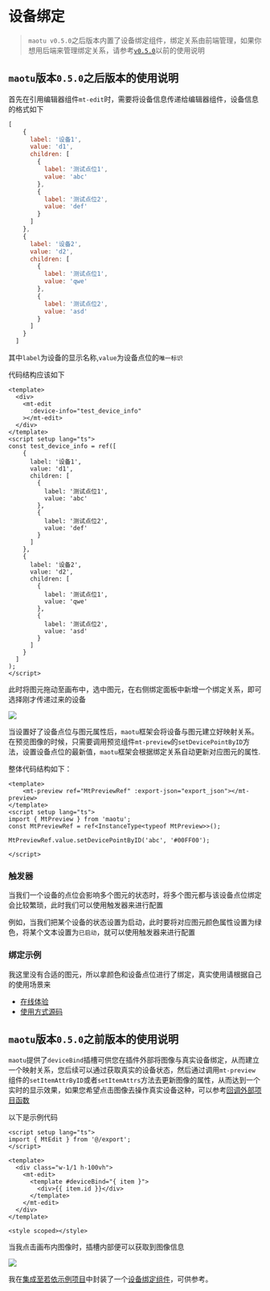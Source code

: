 # 设备绑定

> `maotu v0.5.0`之后版本内置了设备绑定组件，绑定关系由前端管理，如果你想用后端来管理绑定关系，请参考[`v0.5.0`](/guide/advanced/device-bind.html#maotu版本0-5-0之前版本的使用说明)以前的使用说明

## `maotu`版本`0.5.0`之后版本的使用说明

首先在引用编辑器组件`mt-edit`时，需要将设备信息传递给编辑器组件，设备信息的格式如下

```js
[
    {
      label: '设备1',
      value: 'd1',
      children: [
        {
          label: '测试点位1',
          value: 'abc'
        },
        {
          label: '测试点位2',
          value: 'def'
        }
      ]
    },
    {
      label: '设备2',
      value: 'd2',
      children: [
        {
          label: '测试点位1',
          value: 'qwe'
        },
        {
          label: '测试点位2',
          value: 'asd'
        }
      ]
    }
  ]

```
其中`label`为设备的显示名称,`value`为设备点位的`唯一标识`

代码结构应该如下

```vue
<template>
  <div>
    <mt-edit
      :device-info="test_device_info"
    ></mt-edit>
  </div>
</template>
<script setup lang="ts">
const test_device_info = ref([
    {
      label: '设备1',
      value: 'd1',
      children: [
        {
          label: '测试点位1',
          value: 'abc'
        },
        {
          label: '测试点位2',
          value: 'def'
        }
      ]
    },
    {
      label: '设备2',
      value: 'd2',
      children: [
        {
          label: '测试点位1',
          value: 'qwe'
        },
        {
          label: '测试点位2',
          value: 'asd'
        }
      ]
    }
  ]
);
</script>
```
此时将图元拖动至画布中，选中图元，在右侧绑定面板中新增一个绑定关系，即可选择刚才传递过来的设备

![](/advanced/device-bind1.png)

当设置好了设备点位与图元属性后，`maotu`框架会将设备与图元建立好映射关系。在预览图像的时候，只需要调用预览组件`mt-preview`的`setDevicePointByID`方法，设置设备点位的最新值，`maotu`框架会根据绑定关系自动更新对应图元的属性.

整体代码结构如下：

```vue
<template>
    <mt-preview ref="MtPreviewRef" :export-json="export_json"></mt-preview>
</template>
<script setup lang="ts">
import { MtPreview } from 'maotu';
const MtPreviewRef = ref<InstanceType<typeof MtPreview>>();

MtPreviewRef.value.setDevicePointByID('abc', '#00FF00');

</script>
```
### 触发器

当我们一个设备的点位会影响多个图元的状态时，将多个图元都与该设备点位绑定会比较繁琐，此时我们可以使用触发器来进行配置

例如，当我们把某个设备的状态设置为启动，此时要将对应图元颜色属性设置为绿色，将某个文本设置为`已启动`，就可以使用触发器来进行配置

### 绑定示例

我这里没有合适的图元，所以拿颜色和设备点位进行了绑定，真实使用请根据自己的使用场景来

- [在线体验](http://mt-edit.yaolm.top/bind-device)
- [使用方式源码](https://github.com/yaolunmao/maotu-docs/blob/main/example/vue3/src/views/demo/bind-device/edit.vue)

## `maotu`版本`0.5.0`之前版本的使用说明
`maotu`提供了`deviceBind`插槽可供您在插件外部将图像与真实设备绑定，从而建立一个映射关系，您后续可以通过获取真实的设备状态，然后通过调用`mt-preview`组件的`setItemAttrByID`或者`setItemAttrs`方法去更新图像的属性，从而达到一个实时的显示效果，如果您希望点击图像去操作真实设备这种，可以参考[回调外部项目函数](/guide/advanced/outter-callback)

以下是示例代码

```vue
<script setup lang="ts">
import { MtEdit } from '@/export';
</script>

<template>
  <div class="w-1/1 h-100vh">
    <mt-edit>
      <template #deviceBind="{ item }">
        <div>{{ item.id }}</div>
      </template>
    </mt-edit>
  </div>
</template>

<style scoped></style>

```

当我点击画布内图像时，插槽内部便可以获取到图像信息

![](/advanced/device-bind.png)

我在[集成至若依示例项目](http://101.200.230.128:8888/)中封装了一个[设备绑定组件](https://gitee.com/yaolunmao/maotu-ry/blob/main/ruoyi-ui-vue3/src/views/webtopo/edit/device-bind.vue)，可供参考。